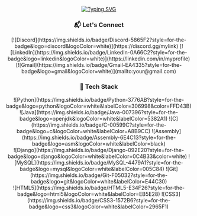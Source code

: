 <div align="center">

[![Typing SVG](https://readme-typing-svg.herokuapp.com?font=Fira+Code&pause=1000&color=00F718&width=200&lines=Hi+There!;I'm+Malek)](https://git.io/typing-svg)

</div>

<h3 align="center">📬 Let's Connect</h3>
<p align="center">
  [![Discord](https://img.shields.io/badge/Discord-5865F2?style=for-the-badge&logo=discord&logoColor=white)](https://discord.gg/mylink)
  [![LinkedIn](https://img.shields.io/badge/LinkedIn-0A66C2?style=for-the-badge&logo=linkedin&logoColor=white)](https://linkedin.com/in/myprofile)
  [![Gmail](https://img.shields.io/badge/Gmail-EA4335?style=for-the-badge&logo=gmail&logoColor=white)](mailto:your@gmail.com)
</p>

<h3 align="center">🚀 Tech Stack</h3>
<p align="center">
  ![Python](https://img.shields.io/badge/Python-3776AB?style=for-the-badge&logo=python&logoColor=white&labelColor=306998&color=FFD43B)
  ![Java](https://img.shields.io/badge/Java-007396?style=for-the-badge&logo=openjdk&logoColor=white&labelColor=5382A1)
  ![C](https://img.shields.io/badge/C-00599C?style=for-the-badge&logo=c&logoColor=white&labelColor=A8B9CC)
  ![Assembly](https://img.shields.io/badge/Assembly-6E4C13?style=for-the-badge&logo=asm&logoColor=white&labelColor=black)
  <br>
  ![Django](https://img.shields.io/badge/Django-092E20?style=for-the-badge&logo=django&logoColor=white&labelColor=0C4B33&color=white)
  ![MySQL](https://img.shields.io/badge/MySQL-4479A1?style=for-the-badge&logo=mysql&logoColor=white&labelColor=005C84)
  ![Git](https://img.shields.io/badge/Git-F05032?style=for-the-badge&logo=git&logoColor=white&labelColor=E44C30)
  <br>
  ![HTML5](https://img.shields.io/badge/HTML5-E34F26?style=for-the-badge&logo=html5&logoColor=white&labelColor=EB5E28)
  ![CSS3](https://img.shields.io/badge/CSS3-1572B6?style=for-the-badge&logo=css3&logoColor=white&labelColor=2965F1)
</p>

